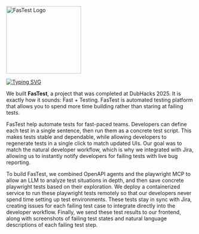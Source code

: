 <img width="200" height="180" alt="FasTest Logo" src="https://github.com/user-attachments/assets/87316b08-92d2-4c94-8bae-798219c54921" />

[![Typing SVG](https://readme-typing-svg.demolab.com?font=Fira+Code&duration=2000&pause=1000&color=E43AEB&width=435&lines=Testing+that+moves+fast+as+you+do)](https://git.io/typing-svg)

We built **FasTest**, a project that was completed at DubHacks 2025. It is exactly how it sounds: Fast + Testing. FasTest is automated testing platform that allows you to spend more time building rather than staring at failing tests. 

FasTest help automate tests for fast-paced teams. Developers can define each test in a single sentence, then run them as a concrete test script. This makes tests stable and dependable, while allowing developers to regenerate tests in a single click to match updated UIs. Our goal was to match the natural developer workflow, which is why we integrated with Jira, allowing us to instantly notify developers for failing tests with live bug reporting.

To build FasTest, we combined OpenAPI agents and the playwright MCP to allow an LLM to analyze test situations in depth, and then save concrete playwright tests based on their exploration. We deploy a containerized service to run these playwright tests remotely so that our developers never spend time setting up test environments. These tests stay in sync with Jira, creating issues for each failing test case to integrate directly into the developer workflow. Finally, we send these test results to our frontend, along with screenshots of failing test states and natural language descriptions of each failing test step.


